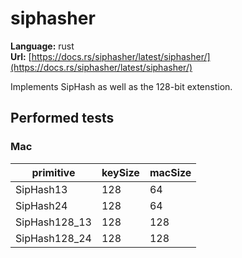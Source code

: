 # siphasher

**Language:**
rust\
**Url:**
[https://docs.rs/siphasher/latest/siphasher/](https://docs.rs/siphasher/latest/siphasher/)

Implements SipHash as well as the 128-bit extenstion.

## Performed tests

### Mac

| primitive | keySize | macSize |
| --- | --- | --- |
| SipHash13 | 128 | 64 |
| SipHash24 | 128 | 64 |
| SipHash128_13 | 128 | 128 |
| SipHash128_24 | 128 | 128 |
